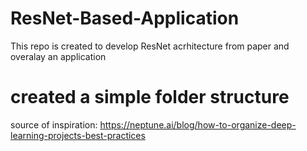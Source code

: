 # ResNet-Based-Application
This repo is created to develop ResNet acrhitecture from paper and overalay an application

# created a simple folder structure
source of inspiration: https://neptune.ai/blog/how-to-organize-deep-learning-projects-best-practices
